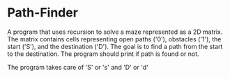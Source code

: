 # Path-Finder
A program that uses recursion to solve a maze represented as a 2D matrix.
The matrix contains cells representing open paths ('0'), obstacles ('1'), the start ('S'), and the destination ('D'). 
The goal is to find a path from the start to the destination.
The program should print if path is found or not.

The program takes care of 'S' or 's' and 'D' or 'd'